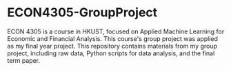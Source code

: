 # ECON4305-GroupProject
ECON 4305 is a course in HKUST, focused on Applied Machine Learning for Economic and Financial Analysis. This course's group project was applied as my final year project. This repository contains materials from my group project, including raw data, Python scripts for data analysis, and the final term paper.
